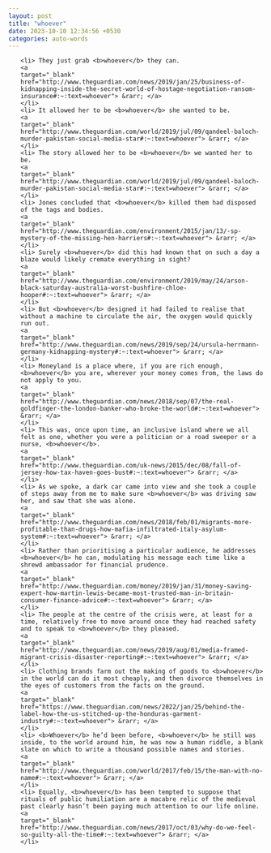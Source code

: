 ```yaml
---
layout: post
title: "whoever"
date: 2023-10-10 12:34:56 +0530
categories: auto-words
---
```

<ol>

    <li> They just grab <b>whoever</b> they can.
    <a 
    target="_blank" 
    href="http://www.theguardian.com/news/2019/jan/25/business-of-kidnapping-inside-the-secret-world-of-hostage-negotiation-ransom-insurance#:~:text=whoever"> &rarr; </a>
    </li>
    <li> It allowed her to be <b>whoever</b> she wanted to be.
    <a 
    target="_blank" 
    href="http://www.theguardian.com/world/2019/jul/09/qandeel-baloch-murder-pakistan-social-media-star#:~:text=whoever"> &rarr; </a>
    </li>
    <li> The story allowed her to be <b>whoever</b> we wanted her to be.
    <a 
    target="_blank" 
    href="http://www.theguardian.com/world/2019/jul/09/qandeel-baloch-murder-pakistan-social-media-star#:~:text=whoever"> &rarr; </a>
    </li>
    <li> Jones concluded that <b>whoever</b> killed them had disposed of the tags and bodies.
    <a 
    target="_blank" 
    href="http://www.theguardian.com/environment/2015/jan/13/-sp-mystery-of-the-missing-hen-harriers#:~:text=whoever"> &rarr; </a>
    </li>
    <li> Surely <b>whoever</b> did this had known that on such a day a blaze would likely cremate everything in sight?
    <a 
    target="_blank" 
    href="http://www.theguardian.com/environment/2019/may/24/arson-black-saturday-australia-worst-bushfire-chloe-hooper#:~:text=whoever"> &rarr; </a>
    </li>
    <li> But <b>whoever</b> designed it had failed to realise that without a machine to circulate the air, the oxygen would quickly run out.
    <a 
    target="_blank" 
    href="http://www.theguardian.com/news/2019/sep/24/ursula-herrmann-germany-kidnapping-mystery#:~:text=whoever"> &rarr; </a>
    </li>
    <li> Moneyland is a place where, if you are rich enough, <b>whoever</b> you are, wherever your money comes from, the laws do not apply to you.
    <a 
    target="_blank" 
    href="http://www.theguardian.com/news/2018/sep/07/the-real-goldfinger-the-london-banker-who-broke-the-world#:~:text=whoever"> &rarr; </a>
    </li>
    <li> This was, once upon time, an inclusive island where we all felt as one, whether you were a politician or a road sweeper or a nurse, <b>whoever</b>.
    <a 
    target="_blank" 
    href="http://www.theguardian.com/uk-news/2015/dec/08/fall-of-jersey-how-tax-haven-goes-bust#:~:text=whoever"> &rarr; </a>
    </li>
    <li> As we spoke, a dark car came into view and she took a couple of steps away from me to make sure <b>whoever</b> was driving saw her, and saw that she was alone.
    <a 
    target="_blank" 
    href="http://www.theguardian.com/news/2018/feb/01/migrants-more-profitable-than-drugs-how-mafia-infiltrated-italy-asylum-system#:~:text=whoever"> &rarr; </a>
    </li>
    <li> Rather than prioritising a particular audience, he addresses <b>whoever</b> he can, modulating his message each time like a shrewd ambassador for financial prudence.
    <a 
    target="_blank" 
    href="http://www.theguardian.com/money/2019/jan/31/money-saving-expert-how-martin-lewis-became-most-trusted-man-in-britain-consumer-finance-advice#:~:text=whoever"> &rarr; </a>
    </li>
    <li> The people at the centre of the crisis were, at least for a time, relatively free to move around once they had reached safety and to speak to <b>whoever</b> they pleased.
    <a 
    target="_blank" 
    href="http://www.theguardian.com/news/2019/aug/01/media-framed-migrant-crisis-disaster-reporting#:~:text=whoever"> &rarr; </a>
    </li>
    <li> Clothing brands farm out the making of goods to <b>whoever</b> in the world can do it most cheaply, and then divorce themselves in the eyes of customers from the facts on the ground.
    <a 
    target="_blank" 
    href="https://www.theguardian.com/news/2022/jan/25/behind-the-label-how-the-us-stitched-up-the-honduras-garment-industry#:~:text=whoever"> &rarr; </a>
    </li>
    <li> <b>Whoever</b> he’d been before, <b>whoever</b> he still was inside, to the world around him, he was now a human riddle, a blank slate on which to write a thousand possible names and stories.
    <a 
    target="_blank" 
    href="http://www.theguardian.com/world/2017/feb/15/the-man-with-no-name#:~:text=whoever"> &rarr; </a>
    </li>
    <li> Equally, <b>whoever</b> has been tempted to suppose that rituals of public humiliation are a macabre relic of the medieval past clearly hasn’t been paying much attention to our life online.
    <a 
    target="_blank" 
    href="http://www.theguardian.com/news/2017/oct/03/why-do-we-feel-so-guilty-all-the-time#:~:text=whoever"> &rarr; </a>
    </li>